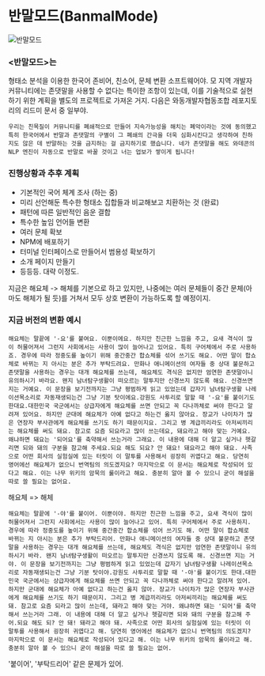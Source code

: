 # 반말모드(BanmalMode)
![반말모드](https://raw.githubusercontent.com/dolsup/BanmalMode/gh-pages/logotype.png)
### <반말모드>는
형태소 분석을 이용한 한국어 존비어, 친소어, 문체 변환 소프트웨어야. 모 지역 개발자 커뮤니티에는 존댓말을 사용할 수 없다는 특이한 조항이 있는데, 이를 기술적으로 실현하기 위한 계획을 별도의 프로젝트로 가져온 거지. 다음은 와동개발자협동조합 레포지토리의 리드미 문서 중 일부야.
```
우리는 친목질이 커뮤니티를 폐쇄적으로 만들어 지속가능성을 해치는 폐악이라는 것에 동의했고 특히 한국어에서 반말과 존댓말의 구별이 그 폐쇄의 간극을 더욱 심화시킨다고 생각하여 친하지도 않은 데 반말하는 것을 금지하는 걸 금지하기로 했습니다. 네가 존댓말을 해도 와데콘의 NLP 엔진이 자동으로 반말로 바꿀 것이고 너는 업보가 쌓이게 됩니다!
```

### 진행상황과 추후 계획
- 기본적인 국어 체계 조사 (하는 중)
- 미리 선언해둔 특수한 형태소 집합들과 비교해보고 치환하는 것 (완료)
- 패턴에 따른 일반적인 음운 결합
- 특수한 높임 언어들 변환
- 여러 문체 확보
- NPM에 배포하기
- 터미널 인터페이스로 만들어서 범용성 확보하기
- 소개 페이지 만들기
- 등등등. 대략 이정도.

지금은 해요체 -> 해체를 기본으로 하고 있지만, 나중에는 여러 문체들이 중간 문체(아마도 해체가 될 듯)를 거쳐서 모두 상호 변환이 가능하도록 할 예정이지.

### 지금 버전의 변환 예시
```
해요체는 말끝에 '-요'를 붙여요. 이뿐이에요. 하지만 친근한 느낌을 주고, 요새 격식이 많이 허물어져서 그런지 사회에서는 사용이 많이 늘어나고 있어요. 특히 구어체에서 주로 사용하죠. 경우에 따라 정중도를 높이기 위해 중간중간 합쇼체를 섞어 쓰기도 해요. 어떤 말이 합쇼체로 바뀌는 지 아시는 분은 추가 부탁드려요. 만화나 애니메이션의 여자들 중 상대 불문하고 존댓말을 사용하는 경우는 대개 해요체를 쓰는데, 해요체도 격식은 없지만 엄연한 존댓말이니 유의하시기 바라요. 왠지 남녀탐구생활이 떠오르는 말투지만 신경쓰지 않도록 해요. 신경쓰면 지는 거예요. 이 문장을 보기전까지는 그냥 평범하게 읽고 있었는데 갑자기 남녀탐구생활 나레이션목소리로 자동재생되는건 그냥 기분 탓이에요.강원도 사투리로 말할 때 '-요'를 붙이기도 한대요.대한민국 국군에서는 상급자에게 해요체를 쓰면 안되고 꼭 다나까체로 써야 한다고 알려져 있어요. 하지만 군대에 해요체가 아예 없다고 하는건 옳지 않아요. 장교가 나이차가 많은 연장자 부사관에게 해요체를 쓰기도 하기 때문이지요. 그리고 병 계급끼리라도 아저씨끼리는 해요체를 써도 돼요. 참고로 요즘 되요라고 많이 쓰는데요, 돼요라고 해야 맞는 거예요. 왜냐하면 돼요는 '되어요'를 축약해서 쓰는거라 그래요. 이 내용에 대해 더 알고 싶거나 헷갈리면 되와 돼의 구분을 참고해 주세요.되요 해도 되요? 안 돼요! 돼요라고 해야 돼요. 사족으로 어떤 회사의 실험실에 있는 터릿이 이 말투를 사용해서 굉장히 귀엽다고 해요. 당연히 영어에선 해요체가 없으니 번역팀의 의도겠지요? 마지막으로 이 문서는 해요체로 작성되어 있다고 해요. 이는 나무 위키의 암묵의 룰이라고 해요. 충분히 알아 볼 수 있으니 굳이 해설을 따로 쓸 필요는 없어요.
```
해요체 => 해체
```
해요체는 말끝에 '-야'를 붙이어. 이뿐이야. 하지만 친근한 느낌을 주고, 요새 격식이 많이 허물어져서 그런지 사회에서는 사용이 많이 늘어나고 있어. 특히 구어체에서 주로 사용하지. 경우에 따라 정중도를 높이기 위해 중간중간 합쇼체를 섞어 쓰기도 해. 어떤 말이 합쇼체로 바뀌는 지 아시는 분은 추가 부탁드리어. 만화나 애니메이션의 여자들 중 상대 불문하고 존댓말을 사용하는 경우는 대개 해요체를 쓰는데, 해요체도 격식은 없지만 엄연한 존댓말이니 유의하시기 바라. 왠지 남녀탐구생활이 떠오르는 말투지만 신경쓰지 않도록 해. 신경쓰면 지는 거야. 이 문장을 보기전까지는 그냥 평범하게 읽고 있었는데 갑자기 남녀탐구생활 나레이션목소리로 자동재생되는건 그냥 기분 탓이야.강원도 사투리로 말할 때 '-야'를 붙이기도 한대.대한민국 국군에서는 상급자에게 해요체를 쓰면 안되고 꼭 다나까체로 써야 한다고 알려져 있어. 하지만 군대에 해요체가 아예 없다고 하는건 옳지 않아. 장교가 나이차가 많은 연장자 부사관에게 해요체를 쓰기도 하기 때문이지. 그리고 병 계급끼리라도 아저씨끼리는 해요체를 써도 돼. 참고로 요즘 되라고 많이 쓰는데, 돼라고 해야 맞는 거야. 왜냐하면 돼는 '되어'를 축약해서 쓰는거라 그래. 이 내용에 대해 더 알고 싶거나 헷갈리면 되와 돼의 구분을 참고해 주어.되요 해도 되? 안 돼! 돼라고 해야 돼. 사족으로 어떤 회사의 실험실에 있는 터릿이 이 말투를 사용해서 굉장히 귀엽다고 해. 당연히 영어에선 해요체가 없으니 번역팀의 의도겠지? 마지막으로 이 문서는 해요체로 작성되어 있다고 해. 이는 나무 위키의 암묵의 룰이라고 해. 충분히 알아 볼 수 있으니 굳이 해설을 따로 쓸 필요는 없어.
```
'붙이어', '부탁드리어' 같은 문제가 있어.